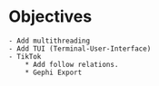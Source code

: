 
# Objectives
    - Add multithreading
    - Add TUI (Terminal-User-Interface)
    - TikTok
        * Add follow relations.
        * Gephi Export
